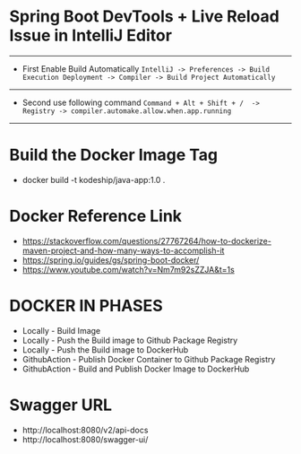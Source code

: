 # Spring Boot DevTools + Live Reload Issue in IntelliJ Editor
* **
* First Enable Build Automatically `IntelliJ -> Preferences -> Build Execution Deployment -> Compiler -> Build Project Automatically`
* **
* Second use following command `Command + Alt + Shift + /  -> Registry -> compiler.automake.allow.when.app.running`
* **

# Build the Docker Image Tag
* docker build -t kodeship/java-app:1.0 .


# Docker Reference Link
* https://stackoverflow.com/questions/27767264/how-to-dockerize-maven-project-and-how-many-ways-to-accomplish-it
* https://spring.io/guides/gs/spring-boot-docker/
* https://www.youtube.com/watch?v=Nm7m92sZZJA&t=1s


# DOCKER IN PHASES
* Locally - Build Image
* Locally - Push the Build image to Github Package Registry
* Locally - Push the Build image to DockerHub
* GithubAction - Publish Docker Container to Github Package Registry
* GithubAction - Build and Publish Docker Image to DockerHub

# Swagger URL
* http://localhost:8080/v2/api-docs
* http://localhost:8080/swagger-ui/
